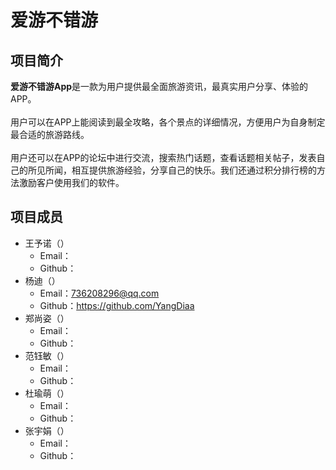 爱游不错游
===
## 项目简介
**爱游不错游App**是一款为用户提供最全面旅游资讯，最真实用户分享、体验的APP。
<br>
<br>
用户可以在APP上能阅读到最全攻略，各个景点的详细情况，方便用户为自身制定最合适的旅游路线。
<br>
<br>
用户还可以在APP的论坛中进行交流，搜索热门话题，查看话题相关帖子，发表自己的所见所闻，相互提供旅游经验，分享自己的快乐。我们还通过积分排行榜的方法激励客户使用我们的软件。
## 项目成员
* 王予诺（）
  * Email：
  * Github：
* 杨迪（）
  * Email：736208296@qq.com
  * Github：https://github.com/YangDiaa
* 郑尚姿（）
  * Email：
  * Github：
* 范钰敏（）
  * Email：
  * Github：
* 杜瑜萌（）
  * Email：
  * Github：
* 张宇娟（）
  * Email：
  * Github：


